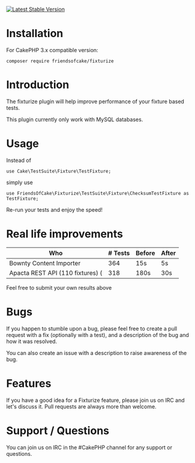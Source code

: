 [![Latest Stable Version](https://img.shields.io/packagist/v/FriendsOfCake/fixturize.svg?style=flat-square)](https://packagist.org/packages/FriendsOfCake/fixturize)

# Installation

For CakePHP 3.x compatible version:

```
composer require friendsofcake/fixturize
```

# Introduction

The fixturize plugin will help improve performance of your fixture based tests.

This plugin currently only work with MySQL databases.

# Usage

Instead of

``use Cake\TestSuite\Fixture\TestFixture;``

simply use

``use FriendsOfCake\Fixturize\TestSuite\Fixture\ChecksumTestFixture as TestFixture;``

Re-run your tests and enjoy the speed!

# Real life improvements

<table>
    <thead>
        <th>Who</th>
        <th># Tests</th>
        <th>Before</th>
        <th>After</th>
    </thead>
    <tbody>
        <tr>
            <td>Bownty Content Importer</td>
            <td>364</td>
            <td>15s</td>
            <td>5s</td>
        </tr>
        <tr>
            <td>Apacta REST API (110 fixtures) (</td>
            <td>318</td>
            <td>180s</td>
            <td>30s</td>
        </tr>
    </tbody>
</table>

Feel free to submit your own results above

# Bugs

If you happen to stumble upon a bug, please feel free to create a pull request with a fix
(optionally with a test), and a description of the bug and how it was resolved.

You can also create an issue with a description to raise awareness of the bug.

# Features

If you have a good idea for a Fixturize feature, please join us on IRC and let's discuss it. Pull
requests are always more than welcome.

# Support / Questions

You can join us on IRC in the #CakePHP channel for any support or questions.
